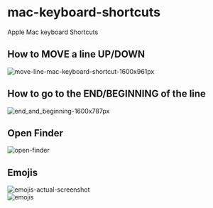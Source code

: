 # mac-keyboard-shortcuts
Apple Mac keyboard Shortcuts
## How to MOVE a line UP/DOWN
![move-line-mac-keyboard-shortcut-1600x961px](https://github.com/danielurra/mac-keyboard-shortcuts/assets/51704179/7efe823d-cda6-42b3-b5a7-8b0aef9cf992)<br>
## How to go to the END/BEGINNING of the line
![end_and_beginning-1600x787px](https://github.com/danielurra/mac-keyboard-shortcuts/assets/51704179/11609d21-b714-4d79-b958-c3f90eb365f2)<br>
## Open Finder
![open-finder](https://github.com/danielurra/mac-keyboard-shortcuts/assets/51704179/7dbc642d-19a2-45e0-ae1a-72d79d3faf34)<br>
## Emojis
![emojis-actual-screenshot](https://github.com/danielurra/mac-keyboard-shortcuts/assets/51704179/84912f4b-bc32-4cc1-8e0f-ca462b57a080)<br>
![emojis](https://github.com/danielurra/mac-keyboard-shortcuts/assets/51704179/894266f7-62ba-401a-9cde-c56c44b54bf1)<br>

